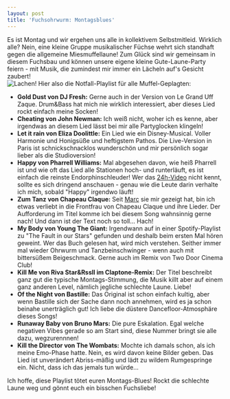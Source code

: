 ```yaml
---
layout: post
title: 'Fuchsohrwurm: Montagsblues'
---
```


Es ist Montag und wir ergehen uns alle in kollektivem Selbstmitleid. 
Wirklich alle? Nein, eine kleine Gruppe musikalischer Füchse wehrt sich standhaft gegen die allgemeine Miesmuffellaune! 
Zum Glück sind wir gemeinsam in diesem Fuchsbau und können unsere eigene kleine Gute-Laune-Party feiern - mit Musik, die zumindest mir immer ein Lächeln auf's Gesicht zaubert!  
![Lachen!](http://farm8.staticflickr.com/7339/12289385053_4848dcaf9c_c.jpg)
Hier also die Notfall-Playlist für alle Muffel-Geplagten:

* **Gold Dust von DJ Fresh:** Gerne auch in der Version von Le Grand Uff Zaque. Drum&Bass hat mich nie wirklich interessiert, aber dieses Lied rockt einfach meine Socken!  
* **Cheating von John Newman:** Ich weiß nicht, woher ich es kenne, aber irgendwas an diesem Lied lässt bei mir alle Partyglocken klingeln!  
* **Let it rain von Eliza Doolittle:** Ein Lied wie ein Disney-Musical. Voller Harmonie und Honigsüße und heftigstem Pathos. Die Live-Version in Paris ist schnickschnacklos wunderschön und mir persönlich sogar lieber als die Studioversion!  
* **Happy von Pharrell Williams:** Mal abgesehen davon, wie heiß Pharrell ist und wie oft das Lied alle Stationen hoch- und runterläuft, es ist einfach die reinste Endorphinschleuder! Wer das [24h-Video](http://24hoursofhappy.com/) nicht kennt, sollte es sich dringend anschauen - genau wie die Leute darin verhalte ich mich, sobald "Happy" irgendwo läuft!  
* **Zum Tanz von Chapeau Claque:** Seit [Marc](http://atmochrom.com/) sie mir gezeigt hat, bin ich etwas verliebt in die Frontfrau von Chapeau Claque und ihre Lieder. Der Aufforderung im Titel komme ich bei diesem Song wahnsinnig gerne nach! Und dann ist der Text noch so toll... Hach!  
* **My Body von Young The Giant:** Irgendwann auf in einer Spotify-Playlist zu "The Fault in our Stars" gefunden und deshalb beim ersten Mal hören geweint. Wer das Buch gelesen hat, wird mich verstehen. Seither immer mal wieder Ohrwurm und Tanzbeinschwinger - wenn auch mit bittersüßem Beigeschmack. Gerne auch im Remix von Two Door Cinema Club!  
* **Kill Me von Riva Star&Rssll im Claptone-Remix:** Der Titel beschreibt ganz gut die typische Montags-Stimmung, die Musik killt aber auf einem ganz anderen Level, nämlich jegliche schlechte Laune. Liebe!  
* **Of the Night von Bastille:** Das Original ist schon einfach kultig, aber wenn Bastille sich der Sache dann noch annehmen, wird es ja schon beinahe unerträglich gut! Ich liebe die düstere Dancefloor-Atmosphäre dieses Songs!  
* **Runaway Baby von Bruno Mars:** Die pure Eskalation. Egal welche negativen Vibes gerade so am Start sind, diese Nummer bringt sie alle dazu, wegzurennnen!  
* **Kill the Director von The Wombats:** Mochte ich damals schon, als ich meine Emo-Phase hatte. Nein, es wird davon keine Bilder geben. Das Lied ist unverändert Abriss-mäßig und lädt zu wildem Rumgespringe ein. Nicht, dass ich das jemals tun würde...  

Ich hoffe, diese Playlist tötet euren Montags-Blues! Rockt die schlechte Laune weg und gönnt euch ein bisschen Fuchsliebe!